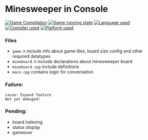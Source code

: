 # Minesweeper in Console

[![Game Compilation](https://img.shields.io/badge/compiling-True-blue)]()
[![Game running state](https://img.shields.io/badge/status-failing-red)]()
[![Language used](https://img.shields.io/badge/c++-14-blue)]()
[![Compiler used](https://img.shields.io/badge/g++-8.1.0-blue)]()
[![Platform used](https://img.shields.io/badge/windows-10-informational)]()


### Files 
+ `game.h`  include info about game tiles, board size config and other required datatypes
+ `mineboard.h`  include declarations about minesweeper board
+ `mineboard.cpp`  include definitions
+ `main.cpp`  contains logic for conversation

### Failure:
```
cause: Expand feature
Not yet debuged! 
```

### Pending:
+ board indexing
+ status display
+ gameover 
